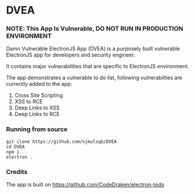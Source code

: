 # DVEA
### NOTE: This App Is Vulnerable, DO NOT RUN IN PRODUCTION ENVIRONMENT
Damn Vulnerable ElectronJS App (DVEA) is a purposely built vulnerable ElectronJS app for developers and security engineer.

It contains major vulnerabilities that are specific to ElectronJS environment.

The app demonstrates a vulnerable to do list, following vulnerabilties are currently added to the app:
1. Cross Site Scripting
2. XSS to RCE
3. Deep Links to XSS
4. Deep Links to RCE

### Running from source
```
git clone https://github.com/njmulsqb/DVEA
cd DVEA
npm i
electron .

```



### Credits
The app is built on https://github.com/CodeDraken/electron-todo
